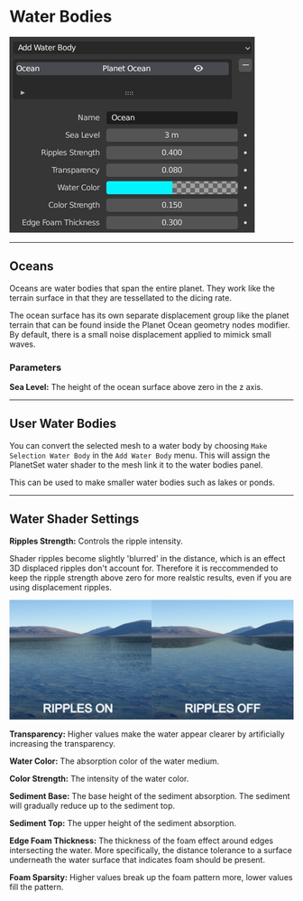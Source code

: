 # Water Bodies

![Water Bodies Panel](media/water_panel.jpg)

---

## Oceans

Oceans are water bodies that span the entire planet. They work like the terrain surface in that they are tessellated to the dicing rate.

The ocean surface has its own separate displacement group like the planet terrain that can be found inside the Planet Ocean geometry nodes modifier. By default, there is a small noise displacement applied to mimick small waves.

### Parameters

**Sea Level:** The height of the ocean surface above zero in the z axis.

---

## User Water Bodies

You can convert the selected mesh to a water body by choosing `Make Selection Water Body` in the `Add Water Body` menu. This will assign the PlanetSet water shader to the mesh link it to the water bodies panel.

This can be used to make smaller water bodies such as lakes or ponds.


---

## Water Shader Settings

**Ripples Strength:** Controls the ripple intensity.

Shader ripples become slightly 'blurred' in the distance, which is an effect 3D displaced ripples don't account for. Therefore it is reccommended to keep the ripple strength above zero for more realstic results, even if you are using displacement ripples.

![](media/water_ripples.jpg)

**Transparency:** Higher values make the water appear clearer by artificially increasing the transparency.

**Water Color:** The absorption color of the water medium.

**Color Strength:** The intensity of the water color.

**Sediment Base:** The base height of the sediment absorption. The sediment will gradually reduce up to the sediment top.

**Sediment Top:** The upper height of the sediment absorption.

**Edge Foam Thickness:** The thickness of the foam effect around edges intersecting the water. More specifically, the distance tolerance to a surface underneath the water surface that indicates foam should be present.

**Foam Sparsity:** Higher values break up the foam pattern more, lower values fill the pattern.

